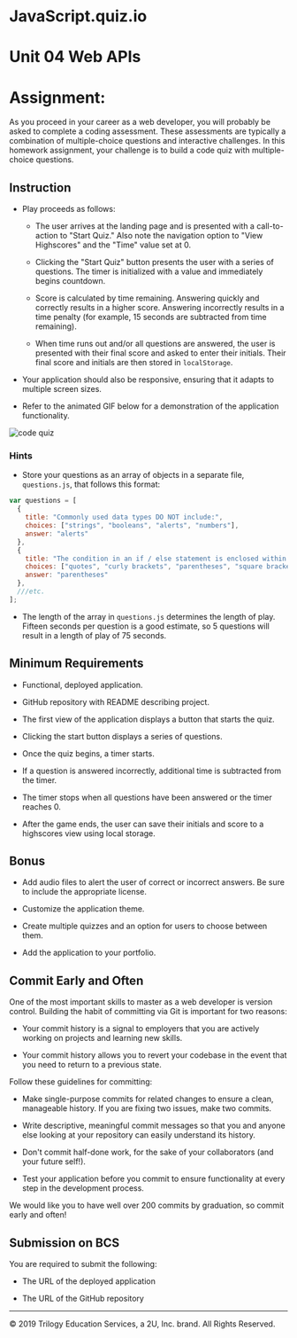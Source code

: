 # JavaScript.quiz.io
# Unit 04 Web APIs

# Assignment:

As you proceed in your career as a web developer, you will probably be asked to complete a coding assessment. These assessments are typically a combination of multiple-choice questions and interactive challenges. In this homework assignment, your challenge is to build a code quiz with multiple-choice questions.


## Instruction

* Play proceeds as follows:

  * The user arrives at the landing page and is presented with a call-to-action to "Start Quiz." Also note the navigation option to "View Highscores" and the "Time" value set at 0.

  * Clicking the "Start Quiz" button presents the user with a series of questions. The timer is initialized with a value and immediately begins countdown.

  * Score is calculated by time remaining. Answering quickly and correctly results in a higher score. Answering incorrectly results in a time penalty (for example, 15 seconds are subtracted from time remaining).

  * When time runs out and/or all questions are answered, the user is presented with their final score and asked to enter their initials. Their final score and initials are then stored in `localStorage`.

* Your application should also be responsive, ensuring that it adapts to multiple screen sizes.

* Refer to the animated GIF below for a demonstration of the application functionality.

![code quiz](./Assets/04-Web-APIs-homework-demo.gif)


### Hints

* Store your questions as an array of objects in a separate file, `questions.js`, that follows this format:

```js
var questions = [
  {
    title: "Commonly used data types DO NOT include:",
    choices: ["strings", "booleans", "alerts", "numbers"],
    answer: "alerts"
  },
  {
    title: "The condition in an if / else statement is enclosed within ____.",
    choices: ["quotes", "curly brackets", "parentheses", "square brackets"],
    answer: "parentheses"
  },
  ///etc.
];
```

* The length of the array in `questions.js` determines the length of play. Fifteen seconds per question is a good estimate, so 5 questions will result in a length of play of 75 seconds.


## Minimum Requirements

* Functional, deployed application.

* GitHub repository with README describing project.

* The first view of the application displays a button that starts the quiz.

* Clicking the start button displays a series of questions.

* Once the quiz begins, a timer starts.

* If a question is answered incorrectly, additional time is subtracted from the timer.

* The timer stops when all questions have been answered or the timer reaches 0.

* After the game ends, the user can save their initials and score to a highscores view using local storage.

## Bonus

* Add audio files to alert the user of correct or incorrect answers. Be sure to include the appropriate license.

* Customize the application theme.

* Create multiple quizzes and an option for users to choose between them.

* Add the application to your portfolio.


## Commit Early and Often

One of the most important skills to master as a web developer is version control. Building the habit of committing via Git is important for two reasons:

* Your commit history is a signal to employers that you are actively working on projects and learning new skills.

* Your commit history allows you to revert your codebase in the event that you need to return to a previous state.

Follow these guidelines for committing:

* Make single-purpose commits for related changes to ensure a clean, manageable history. If you are fixing two issues, make two commits.

* Write descriptive, meaningful commit messages so that you and anyone else looking at your repository can easily understand its history.

* Don't commit half-done work, for the sake of your collaborators (and your future self!).

* Test your application before you commit to ensure functionality at every step in the development process.

We would like you to have well over 200 commits by graduation, so commit early and often!


## Submission on BCS

You are required to submit the following:

* The URL of the deployed application

* The URL of the GitHub repository


- - -
© 2019 Trilogy Education Services, a 2U, Inc. brand. All Rights Reserved.

